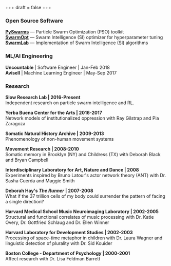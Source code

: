 +++
draft = false
+++
### Open Source Software

**[PySwarms](https://github.com/ljvmiranda921/pyswarms)** — Particle Swarm Optimization (PSO) toolkit</br>
**[SwarmOpt](https://github.com/SioKCronin/SwarmOpt)** — Swarm Intelligence (SI) optimizer for hyperparameter tuning</br>
**[SwarmLab](https://github.com/SioKCronin/SwarmLab)** — Implementation of Swarm Intelligence (SI) algorithms</br>

### ML/AI Engineering

**Uncountable** | Software Engineer | Jan-Feb 2018  
**Avisell** | Machine Learning Engineer | May-Sep 2017  

### Research

**Slow Research Lab | 2016-Present**  
Independent research on particle swarm intelligence and RL.

**Yerba Buena Center for the Arts | 2016-2017**  
Network models of institutionalized oppression with Ray Gilstrap and Pia
Zaragoza

**Somatic Natural History Archive | 2009-2013**  
Phenomenology of non-human movement systems

**Movement Research | 2008-2010**  
Somatic memory in Brooklyn (NY) and Childress (TX) with Deborah Black
and Bryan Campbell

**Interdisciplinary Laboratory for Art, Nature and Dance | 2008**  
Experiments inspired by Bruno Latour's actor network theory (ANT) with
Dr. Sasha Cuerda and Maggie Smith

**Deborah Hay's _The Runner_ | 2007-2008**  
What if the 37 trillion cells of my body could surrender the pattern of
facing a single direction?

**Harvard Medical School Music Neuroimaging Laboratory | 2002-2005**  
Structural and functional correlates of music processing with Dr. Katie
Overy, Dr. Gottfried Schlaug and Dr. Ellen Winner 

**Harvard Laboratory for Development Studies | 2002-2003**  
Processing of space-time metaphor in children with Dr. Laura Wagner and
linguistic detection of plurality with Dr. Sid Kouider

**Boston College - Department of Psychology | 2000-2001**  
Affect research with Dr. Lisa Feldman Barrett

